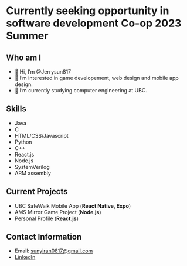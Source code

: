 # Currently seeking opportunity in software development Co-op 2023 Summer

## Who am I
- 👋 Hi, I’m @Jerrysun817
- 👀 I’m interested in game developement, web design and mobile app design.
- 🌱 I’m currently studying computer engineering at UBC.

## Skills
- Java
- C
- HTML/CSS/Javascript
- Python
- C++
- React.js
- Node.js
- SystemVerilog
- ARM assembly

## Current Projects
- UBC SafeWalk Mobile App (**React Native, Expo**)
- AMS Mirror Game Project (**Node.js**)
- Personal Profile (**React.js**)

## Contact Information
- Email: sunyiran0817@gmail.com
- [LinkedIn](https://www.linkedin.com/in/yiran-sun-jerry/)
